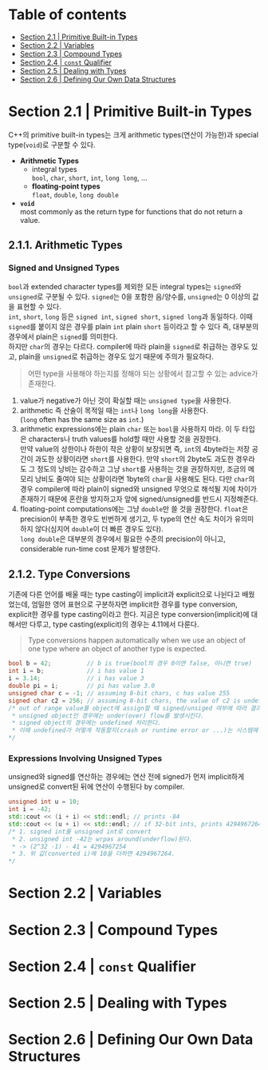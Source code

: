 # Table of contents
* [Section 2.1 | Primitive Built-in Types](#section-21--primitive-built-in-types)
* [Section 2.2 | Variables](#section-22--variables)
* [Section 2.3 | Compound Types](#section-23--compound-types)
* [Section 2.4 | `const` Qualifier](#section-24--const-qualifier)
* [Section 2.5 | Dealing with Types](#section-25--dealing-with-types)
* [Section 2.6 | Defining Our Own Data Structures](#section-26--defining-our-own-data-structures)


# Section 2.1 | Primitive Built-in Types
C++의 primitive built-in types는 크게 arithmetic types(연산이 가능한)과 special type(`void`)로 구분할 수 있다.  

* __Arithmetic Types__
  - integral types  
    `bool`, `char`, `short`, `int`, `long long`, ...
  - __floating-point types__  
    `float`, `double`, `long double`
* __`void`__  
  most commonly as the return type for functions that do not return a value.

## 2.1.1. Arithmetic Types
### Signed and Unsigned Types
`bool`과 extended character types를 제외한 모든 integral types는 `signed`와 `unsigned`로 구분될 수 있다. `signed`는 0을 포함한 음/양수를, `unsigned`는 0 이상의 값을 표현할 수 있다.  
`int`, `short`, `long` 등은 `signed int`, `signed short`, `signed long`과 동일하다. 이때 `signed`를 붙이지 않은 경우를 plain `int` plain `short` 등이라고 할 수 있다 즉, 대부분의 경우에서 plain은 `signed`를 의미한다.  
하지만 `char`의 경우는 다르다. compiler에 따라 plain을 `signed`로 취급하는 경우도 있고, plain을 `unsigned`로 취급하는 경우도 있기 때문에 주의가 필요하다.  

> 어떤 type을 사용해야 하는지를 정해야 되는 상황에서 참고할 수 있는 advice가 존재한다.  
1. value가 negative가 아닌 것이 확실할 때는 `unsigned type`을 사용한다.
2. arithmetic 즉 산술이 목적일 때는 `int`나 `long long`을 사용한다.  
   (`long` often has the same size as `int`.)
3. arithmetic expressions에는 plain `char` 또는 `bool`을 사용하지 마라. 이 두 타입은 characters나 truth values를 hold할 때만 사용할 것을 권장한다.  
   만약 value의 상한이나 하한이 작은 상황이 보장되면 즉, `int`의 4byte라는 저장 공간이 과도한 상황이라면 `short`를 사용한다.
   만약 `short`의 2byte도 과도한 경우라도 그 정도의 낭비는 감수하고 그냥 `short`를 사용하는 것을 권장하지만, 조금의 메모리 낭비도 줄여야 되는 상황이라면 1byte의 `char`을 사용해도 된다. 다만 `char`의 경우 compiler에 따라 plain이 signed와 unsigned 무엇으로 해석될 지에 차이가 존재하기 때문에 혼란을 방지하고자 앞에 signed/unsigned를 반드시 지정해준다.
4. floating-point computations에는 그냥 `double`만 쓸 것을 권장한다. `float`은 precision이 부족한 경우도 빈번하게 생기고, 두 type의 연산 속도 차이가 유의미하지 않다(심지어 `double`이 더 빠른 경우도 있다).  
   `long double`은 대부분의 경우에서 필요한 수준의 precision이 아니고, considerable run-time cost 문제가 발생한다.


## 2.1.2. Type Conversions
기존에 다른 언어를 배울 때는 type casting이 implicit과 explicit으로 나뉜다고 배웠었는데, 엄밀한 영어 표현으로 구분하자면 implicit한 경우를 type conversion, explicit한 경우를 type casting이라고 한다. 지금은 type conversion(implicit)에 대해서만 다루고, type casting(explicit)의 경우는 4.11에서 다룬다.  
> Type conversions happen automatically when we use an object of one type where an object of another type is expected.

```cpp
bool b = 42;          // b is true(bool의 경우 0이면 false, 아니면 true)
int i = b;            // i has value 1
i = 3.14;             // i has value 3
double pi = i;        // pi has value 3.0
unsigned char c = -1; // assuming 8-bit chars, c has value 255
signed char c2 = 256; // assuming 8-bit chars, the value of c2 is undefined
/* out of range value를 object에 assign할 때 signed/unsiged 여부에 따라 결과가 다르다.
 * unsigned object인 경우에는 under(over) flow를 발생시킨다.
 * signed object의 경우에는 undefined 처리한다.
 * 이때 undefined가 어떻게 작동할지(crash or runtime error or ...)는 시스템에 따라 다르다.
*/
```

### Expressions Involving Unsigned Types
unsigned와 signed를 연산하는 경우에는 연산 전에 signed가 먼저 implicit하게 unsigned로 convert된 뒤에 연산이 수행된다 by compiler.  
```cpp
unsigned int u = 10;
int i = -42;
std::cout << (i + i) << std::endl; // prints -84
std::cout << (u + i) << std::endl; // if 32-bit ints, prints 4294967264
/* 1. signed int를 unsigned int로 convert
 * 2. unsigned int -42는 wrpas around(underflow)된다.
 * -> (2^32 -1) - 41 = 4294967254
 * 3. 위 값(converted i)에 10을 더하면 4294967264.
*/
```

# Section 2.2 | Variables
# Section 2.3 | Compound Types
# Section 2.4 | `const` Qualifier
# Section 2.5 | Dealing with Types
# Section 2.6 | Defining Our Own Data Structures

